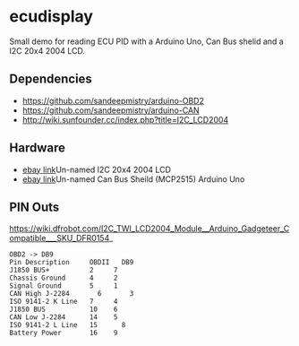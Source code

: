 # ecudisplay
Small demo for reading ECU PID with a Arduino Uno, Can Bus shelid and a I2C 20x4 2004 LCD. 


## Dependencies 

* https://github.com/sandeepmistry/arduino-OBD2
* https://github.com/sandeepmistry/arduino-CAN
* http://wiki.sunfounder.cc/index.php?title=I2C_LCD2004

## Hardware

* [ebay link]()Un-named I2C 20x4 2004 LCD
* [ebay link]()Un-named Can Bus Sheild (MCP2515)
Arduino Uno

## PIN Outs

https://wiki.dfrobot.com/I2C_TWI_LCD2004_Module__Arduino_Gadgeteer_Compatible___SKU_DFR0154_
```
OBD2 -> DB9
Pin Description 	OBDII 	DB9
J1850 BUS+ 	        2 	  7
Chassis Ground 	    4  	  2
Signal Ground 	    5 	  1
CAN High J-2284 	  6 	  3
ISO 9141-2 K Line 	7 	  4
J1850 BUS 	        10 	  6
CAN Low J-2284 	    14 	  5
ISO 9141-2 L Line 	15  	8
Battery Power 	    16 	  9
```
